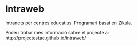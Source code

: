 Intraweb
========

Intranets per centres educatius. Programari basat en Zikula. 

Podeu trobar més informació sobre el projecte a:
http://projectestac.github.io/intraweb/
